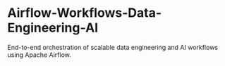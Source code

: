 # Airflow-Workflows-Data-Engineering-AI
End-to-end orchestration of scalable data engineering and AI workflows using Apache Airflow.
